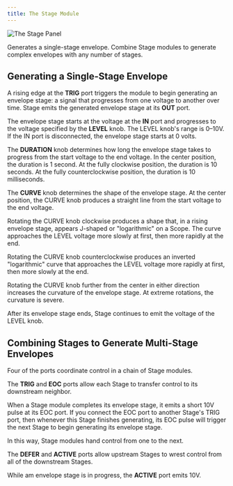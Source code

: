 ```yaml
---
title: The Stage Module
---
```

<img class="panel" src="/svg/stage.svg" alt="The Stage Panel" />

Generates a single-stage envelope.
Combine Stage modules
to generate complex envelopes
with any number of stages.

## Generating a Single-Stage Envelope

A rising edge at the **TRIG** port
triggers the module to begin generating an envelope stage:
a signal that progresses from one voltage to another over time.
Stage emits the generated envelope stage at its **OUT** port.

The envelope stage starts at the voltage at the **IN** port
and progresses to the voltage specified by the **LEVEL** knob.
The LEVEL knob's range is 0–10V.
If the IN port is disconnected,
the envelope stage starts at 0 volts.

The **DURATION** knob determines how long the envelope stage takes
to progress from the start voltage to the end voltage.
In the center position,
the duration is 1 second.
At the fully clockwise position,
the duration is 10 seconds.
At the fully counterclockwise position,
the duration is 10 milliseconds.

The **CURVE** knob determines the shape of the envelope stage.
At the center position, the CURVE knob produces a straight line
from the start voltage to the end voltage.

Rotating the CURVE knob clockwise produces a shape that,
in a rising envelope stage,
appears J-shaped or "logarithmic" on a Scope.
The curve approaches the LEVEL voltage more slowly at first,
then more rapidly at the end.

Rotating the CURVE knob counterclockwise produces an inverted "logarithmic"
curve that approaches the LEVEL voltage more rapidly at first,
then more slowly at the end.

Rotating the CURVE knob further from the center in either direction
increases the curvature of the envelope stage.
At extreme rotations,
the curvature is severe.

After its envelope stage ends,
Stage continues to emit the voltage of the LEVEL knob.

## Combining Stages to Generate Multi-Stage Envelopes

Four of the ports
coordinate control in a chain of Stage modules.

The **TRIG** and **EOC** ports
allow each Stage to transfer control
to its downstream neighbor.

When a Stage module completes its envelope stage,
it emits a short 10V pulse at its EOC port.
If you connect the EOC port to another Stage's TRIG port,
then whenever this Stage finishes generating,
its EOC pulse will trigger the next Stage to begin
generating its envelope stage.

In this way, Stage modules hand control from one to the next.

The **DEFER** and **ACTIVE** ports
allow upstream Stages to wrest control
from all of the downstream Stages.

While am envelope stage is in progress,
the **ACTIVE** port emits 10V.
